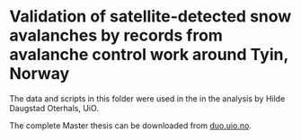 # Validation of satellite-detected snow avalanches by records from avalanche control work around Tyin, Norway

The data and scripts in this folder were used in the in the analysis by Hilde Daugstad Oterhals, UiO.

The complete Master thesis can be downloaded from [duo.uio.no](www.duo.uio.no).